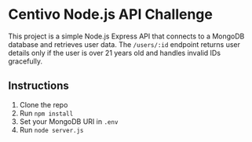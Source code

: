 # Centivo Node.js API Challenge

This project is a simple Node.js Express API that connects to a MongoDB database and retrieves user data. The `/users/:id` endpoint returns user details only if the user is over 21 years old and handles invalid IDs gracefully.

## Instructions

1. Clone the repo
2. Run `npm install`
3. Set your MongoDB URI in `.env`
4. Run `node server.js`
